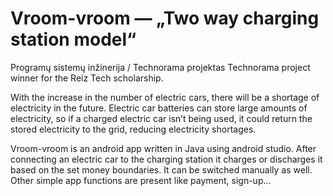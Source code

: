# Vroom-vroom — „Two way charging station model“
Programų sistemų inžinerija / Technorama projektas
Technorama project winner for the Reiz Tech scholarship.

With the increase in the number of electric cars, there will be a shortage of electricity in the future. Electric car batteries can store large amounts of electricity, so if a charged electric car isn’t being used, it could return the stored electricity to the grid, reducing electricity shortages.

Vroom-vroom is an android app written in Java using android studio. 
After connecting an electric car to the charging station it charges or discharges it based on the set money boundaries. It can be switched manually as well.
Other simple app functions are present like payment, sign-up...
